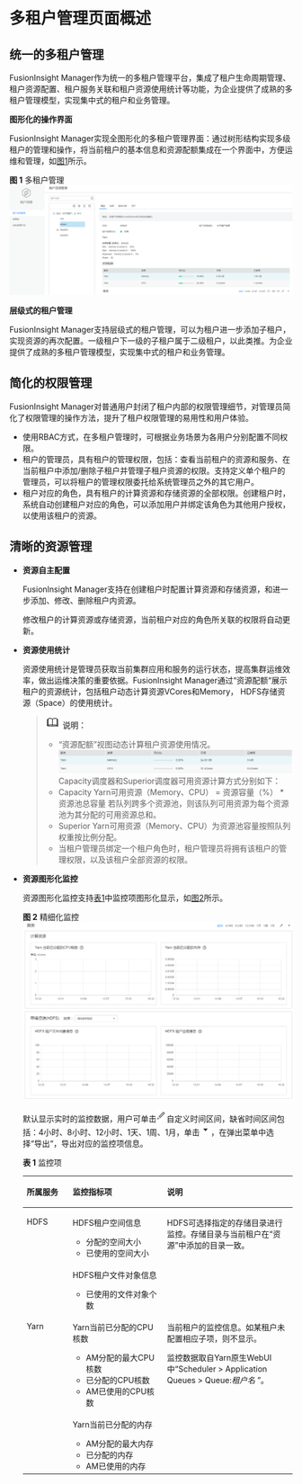 # 多租户管理页面概述<a name="admin_guide_000091"></a>

## 统一的多租户管理<a name="zh-cn_topic_0263899213_sb7350597f14e4edfaed0568eb3709b84"></a>

FusionInsight Manager作为统一的多租户管理平台，集成了租户生命周期管理、租户资源配置、租户服务关联和租户资源使用统计等功能，为企业提供了成熟的多租户管理模型，实现集中式的租户和业务管理。

**图形化的操作界面**

FusionInsight Manager实现全图形化的多租户管理界面：通过树形结构实现多级租户的管理和操作，将当前租户的基本信息和资源配额集成在一个界面中，方便运维和管理，如[图1](#zh-cn_topic_0263899213_fig2773161717323)所示。

**图 1**  多租户管理<a name="zh-cn_topic_0263899213_fig2773161717323"></a>  
![](figures/多租户管理.png "多租户管理")

**层级式的租户管理**

FusionInsight Manager支持层级式的租户管理，可以为租户进一步添加子租户，实现资源的再次配置。一级租户下一级的子租户属于二级租户，以此类推。为企业提供了成熟的多租户管理模型，实现集中式的租户和业务管理。

## 简化的权限管理<a name="zh-cn_topic_0263899213_s9ad44f2c29df46199a818080fedf742d"></a>

FusionInsight Manager对普通用户封闭了租户内部的权限管理细节，对管理员简化了权限管理的操作方法，提升了租户权限管理的易用性和用户体验。

-   使用RBAC方式，在多租户管理时，可根据业务场景为各用户分别配置不同权限。
-   租户的管理员，具有租户的管理权限，包括：查看当前租户的资源和服务、在当前租户中添加/删除子租户并管理子租户资源的权限。支持定义单个租户的管理员，可以将租户的管理权限委托给系统管理员之外的其它用户。
-   租户对应的角色，具有租户的计算资源和存储资源的全部权限。创建租户时，系统自动创建租户对应的角色，可以添加用户并绑定该角色为其他用户授权，以使用该租户的资源。

## 清晰的资源管理<a name="zh-cn_topic_0263899213_se126803e643e41359d5da5bf175ce4c3"></a>

-   **资源自主配置**

    FusionInsight Manager支持在创建租户时配置计算资源和存储资源，和进一步添加、修改、删除租户内资源。

    修改租户的计算资源或存储资源，当前租户对应的角色所关联的权限将自动更新。

-   **资源使用统计**

    资源使用统计是管理员获取当前集群应用和服务的运行状态，提高集群运维效率，做出运维决策的重要依据。FusionInsight Manager通过“资源配额“展示租户的资源统计，包括租户动态计算资源VCores和Memory， HDFS存储资源（Space）的使用统计。

    >![](public_sys-resources/icon-note.gif) **说明：** 
    >-   “资源配额”视图动态计算租户资源使用情况。
    >    ![](figures/zh-cn_image_0000001169371695.png)
    >    Capacity调度器和Superior调度器可用资源计算方式分别如下：
    >    -   Capacity
    >        Yarn可用资源（Memory、CPU） = 资源容量（%） \* 资源池总容量
    >        若队列跨多个资源池，则该队列可用资源为每个资源池为其分配的可用资源总和。
    >    -   Superior
    >        Yarn可用资源（Memory、CPU）为资源池容量按照队列权重按比例分配。
    >-   当租户管理员绑定一个租户角色时，租户管理员将拥有该租户的管理权限，以及该租户全部资源的权限。

-   **资源图形化监控**

    资源图形化监控支持[表1](#zh-cn_topic_0263899213_table3621114917574)中监控项图形化显示，如[图2](#zh-cn_topic_0263899213_fig136061232032)所示。

    **图 2**  精细化监控<a name="zh-cn_topic_0263899213_fig136061232032"></a>  
    ![](figures/精细化监控.png "精细化监控")

    默认显示实时的监控数据，用户可单击![](figures/edit2-96.png)自定义时间区间，缺省时间区间包括：4小时、8小时、12小时、1天、1周、1月，单击![](figures/zh-cn_image_0263899288.png)，在弹出菜单中选择“导出“，导出对应的监控项信息。

    **表 1**  监控项

    <a name="zh-cn_topic_0263899213_table3621114917574"></a>
    <table><thead align="left"><tr id="zh-cn_topic_0263899213_row1162118491577"><th class="cellrowborder" valign="top" width="17%" id="mcps1.2.4.1.1"><p id="zh-cn_topic_0263899213_p86217498574"><a name="zh-cn_topic_0263899213_p86217498574"></a><a name="zh-cn_topic_0263899213_p86217498574"></a>所属服务</p>
    </th>
    <th class="cellrowborder" valign="top" width="35%" id="mcps1.2.4.1.2"><p id="zh-cn_topic_0263899213_p862124915712"><a name="zh-cn_topic_0263899213_p862124915712"></a><a name="zh-cn_topic_0263899213_p862124915712"></a>监控指标项</p>
    </th>
    <th class="cellrowborder" valign="top" width="48%" id="mcps1.2.4.1.3"><p id="zh-cn_topic_0263899213_p39551246388"><a name="zh-cn_topic_0263899213_p39551246388"></a><a name="zh-cn_topic_0263899213_p39551246388"></a>说明</p>
    </th>
    </tr>
    </thead>
    <tbody><tr id="zh-cn_topic_0263899213_row56211649135710"><td class="cellrowborder" rowspan="2" valign="top" width="17%" headers="mcps1.2.4.1.1 "><p id="zh-cn_topic_0263899213_p3621154945714"><a name="zh-cn_topic_0263899213_p3621154945714"></a><a name="zh-cn_topic_0263899213_p3621154945714"></a>HDFS</p>
    </td>
    <td class="cellrowborder" valign="top" width="35%" headers="mcps1.2.4.1.2 "><p id="zh-cn_topic_0263899213_p8621134955720"><a name="zh-cn_topic_0263899213_p8621134955720"></a><a name="zh-cn_topic_0263899213_p8621134955720"></a>HDFS租户空间信息</p>
    <a name="zh-cn_topic_0263899213_ul1739993754210"></a><a name="zh-cn_topic_0263899213_ul1739993754210"></a><ul id="zh-cn_topic_0263899213_ul1739993754210"><li>分配的空间大小</li><li>已使用的空间大小</li></ul>
    </td>
    <td class="cellrowborder" rowspan="2" valign="top" width="48%" headers="mcps1.2.4.1.3 "><p id="zh-cn_topic_0263899213_p264032381215"><a name="zh-cn_topic_0263899213_p264032381215"></a><a name="zh-cn_topic_0263899213_p264032381215"></a>HDFS可选择指定的存储目录进行监控。存储目录与当前租户在<span class="wintitle" id="zh-cn_topic_0263899213_wintitle15218811181315"><a name="zh-cn_topic_0263899213_wintitle15218811181315"></a><a name="zh-cn_topic_0263899213_wintitle15218811181315"></a>“资源”</span>中添加的目录一致。</p>
    </td>
    </tr>
    <tr id="zh-cn_topic_0263899213_row156211849155718"><td class="cellrowborder" valign="top" headers="mcps1.2.4.1.1 "><p id="zh-cn_topic_0263899213_p1962174913578"><a name="zh-cn_topic_0263899213_p1962174913578"></a><a name="zh-cn_topic_0263899213_p1962174913578"></a>HDFS租户文件对象信息</p>
    <a name="zh-cn_topic_0263899213_ul43331760425"></a><a name="zh-cn_topic_0263899213_ul43331760425"></a><ul id="zh-cn_topic_0263899213_ul43331760425"><li>已使用的文件对象个数</li></ul>
    </td>
    </tr>
    <tr id="zh-cn_topic_0263899213_row962124919572"><td class="cellrowborder" rowspan="2" valign="top" width="17%" headers="mcps1.2.4.1.1 "><p id="zh-cn_topic_0263899213_p1363894913578"><a name="zh-cn_topic_0263899213_p1363894913578"></a><a name="zh-cn_topic_0263899213_p1363894913578"></a>Yarn</p>
    </td>
    <td class="cellrowborder" valign="top" width="35%" headers="mcps1.2.4.1.2 "><p id="zh-cn_topic_0263899213_p463824913575"><a name="zh-cn_topic_0263899213_p463824913575"></a><a name="zh-cn_topic_0263899213_p463824913575"></a>Yarn当前已分配的CPU核数</p>
    <a name="zh-cn_topic_0263899213_ul6446355183514"></a><a name="zh-cn_topic_0263899213_ul6446355183514"></a><ul id="zh-cn_topic_0263899213_ul6446355183514"><li>AM分配的最大CPU核数</li><li>已分配的CPU核数</li><li>AM已使用的CPU核数</li></ul>
    </td>
    <td class="cellrowborder" rowspan="2" valign="top" width="48%" headers="mcps1.2.4.1.3 "><p id="zh-cn_topic_0263899213_p087319580147"><a name="zh-cn_topic_0263899213_p087319580147"></a><a name="zh-cn_topic_0263899213_p087319580147"></a>当前租户的监控信息。如某租户未配置相应子项，则不显示。</p>
    <p id="zh-cn_topic_0263899213_p12994131113383"><a name="zh-cn_topic_0263899213_p12994131113383"></a><a name="zh-cn_topic_0263899213_p12994131113383"></a>监控数据取自Yarn原生WebUI中“Scheduler &gt; Application Queues &gt; Queue:<em id="zh-cn_topic_0263899213_i10297194512539"><a name="zh-cn_topic_0263899213_i10297194512539"></a><a name="zh-cn_topic_0263899213_i10297194512539"></a>租户名</em> ”。</p>
    </td>
    </tr>
    <tr id="zh-cn_topic_0263899213_row15638649115714"><td class="cellrowborder" valign="top" headers="mcps1.2.4.1.1 "><p id="zh-cn_topic_0263899213_p1663813493579"><a name="zh-cn_topic_0263899213_p1663813493579"></a><a name="zh-cn_topic_0263899213_p1663813493579"></a>Yarn当前已分配的内存</p>
    <a name="zh-cn_topic_0263899213_ul1901726103714"></a><a name="zh-cn_topic_0263899213_ul1901726103714"></a><ul id="zh-cn_topic_0263899213_ul1901726103714"><li>AM分配的最大内存</li><li>已分配的内存</li><li>AM已使用的内存</li></ul>
    </td>
    </tr>
    </tbody>
    </table>


